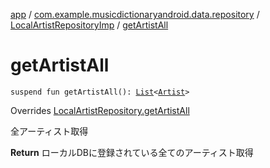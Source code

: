 [app](../../index.md) / [com.example.musicdictionaryandroid.data.repository](../index.md) / [LocalArtistRepositoryImp](index.md) / [getArtistAll](./get-artist-all.md)

# getArtistAll

`suspend fun getArtistAll(): `[`List`](https://kotlinlang.org/api/latest/jvm/stdlib/kotlin.collections/-list/index.html)`<`[`Artist`](../../com.example.musicdictionaryandroid.domain.model.entity/-artist/index.md)`>`

Overrides [LocalArtistRepository.getArtistAll](../-local-artist-repository/get-artist-all.md)

全アーティスト取得

**Return**
ローカルDBに登録されている全てのアーティスト取得

